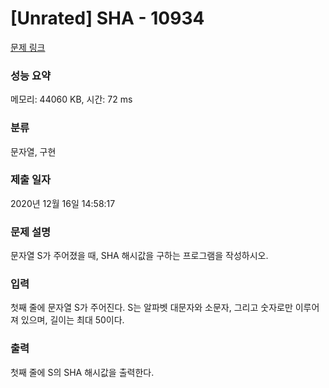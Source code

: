 # [Unrated] SHA - 10934 

[문제 링크](https://www.acmicpc.net/problem/10934) 

### 성능 요약

메모리: 44060 KB, 시간: 72 ms

### 분류

문자열, 구현

### 제출 일자

2020년 12월 16일 14:58:17

### 문제 설명

<p>문자열 S가 주어졌을 때, SHA 해시값을 구하는 프로그램을 작성하시오.</p>

### 입력 

 <p>첫째 줄에 문자열 S가 주어진다. S는 알파벳 대문자와 소문자, 그리고 숫자로만 이루어져 있으며, 길이는 최대 50이다.</p>

### 출력 

 <p>첫째 줄에 S의 SHA 해시값을 출력한다.</p>


